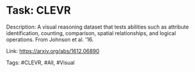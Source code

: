 Task: CLEVR
============
Description: A visual reasoning dataset that tests abilities such as attribute identification, counting, comparison, spatial relationships, and logical operations. From Johnson et al. '16.

Link: https://arxiv.org/abs/1612.06890

Tags: #CLEVR, #All, #Visual
